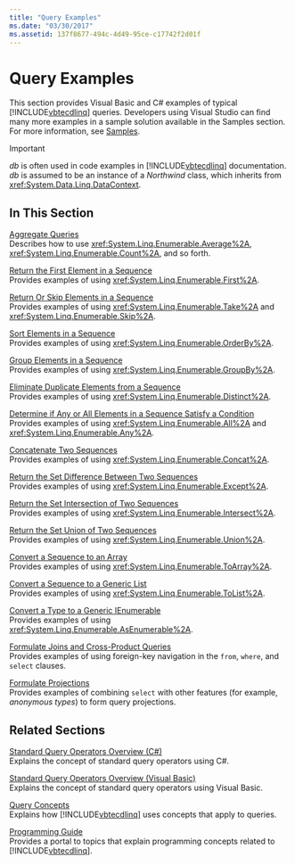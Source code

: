 ```yaml
---
title: "Query Examples"
ms.date: "03/30/2017"
ms.assetid: 137f8677-494c-4d49-95ce-c17742f2d01f
---
```

# Query Examples

This section provides Visual Basic and C# examples of typical [!INCLUDE[vbtecdlinq](../../../../../../includes/vbtecdlinq-md.md)] queries. Developers using Visual Studio can find many more examples in a sample solution available in the Samples section. For more information, see [Samples](samples.md).  
  
> [!IMPORTANT]
> *db* is often used in code examples in [!INCLUDE[vbtecdlinq](../../../../../../includes/vbtecdlinq-md.md)] documentation. *db* is assumed to be an instance of a *Northwind* class, which inherits from <xref:System.Data.Linq.DataContext>.  
  
## In This Section  

 [Aggregate Queries](aggregate-queries.md)  
 Describes how to use <xref:System.Linq.Enumerable.Average%2A>, <xref:System.Linq.Enumerable.Count%2A>, and so forth.  
  
 [Return the First Element in a Sequence](return-the-first-element-in-a-sequence.md)  
 Provides examples of using <xref:System.Linq.Enumerable.First%2A>.  
  
 [Return Or Skip Elements in a Sequence](return-or-skip-elements-in-a-sequence.md)  
 Provides examples of using <xref:System.Linq.Enumerable.Take%2A> and <xref:System.Linq.Enumerable.Skip%2A>.  
  
 [Sort Elements in a Sequence](sort-elements-in-a-sequence.md)  
 Provides examples of using <xref:System.Linq.Enumerable.OrderBy%2A>.  
  
 [Group Elements in a Sequence](group-elements-in-a-sequence.md)  
 Provides examples of using <xref:System.Linq.Enumerable.GroupBy%2A>.  
  
 [Eliminate Duplicate Elements from a Sequence](eliminate-duplicate-elements-from-a-sequence.md)  
 Provides examples of using <xref:System.Linq.Enumerable.Distinct%2A>.  
  
 [Determine if Any or All Elements in a Sequence Satisfy a Condition](determine-if-any-or-all-elements-in-a-sequence-satisfy-a-condition.md)  
 Provides examples of using <xref:System.Linq.Enumerable.All%2A> and <xref:System.Linq.Enumerable.Any%2A>.  
  
 [Concatenate Two Sequences](concatenate-two-sequences.md)  
 Provides examples of using <xref:System.Linq.Enumerable.Concat%2A>.  
  
 [Return the Set Difference Between Two Sequences](return-the-set-difference-between-two-sequences.md)  
 Provides examples of using <xref:System.Linq.Enumerable.Except%2A>.  
  
 [Return the Set Intersection of Two Sequences](return-the-set-intersection-of-two-sequences.md)  
 Provides examples of using <xref:System.Linq.Enumerable.Intersect%2A>.  
  
 [Return the Set Union of Two Sequences](return-the-set-union-of-two-sequences.md)  
 Provides examples of using <xref:System.Linq.Enumerable.Union%2A>.  
  
 [Convert a Sequence to an Array](convert-a-sequence-to-an-array.md)  
 Provides examples of using <xref:System.Linq.Enumerable.ToArray%2A>.  
  
 [Convert a Sequence to a Generic List](convert-a-sequence-to-a-generic-list.md)  
 Provides examples of using <xref:System.Linq.Enumerable.ToList%2A>.  
  
 [Convert a Type to a Generic IEnumerable](convert-a-type-to-a-generic-ienumerable.md)  
 Provides examples of using <xref:System.Linq.Enumerable.AsEnumerable%2A>.  
  
 [Formulate Joins and Cross-Product Queries](formulate-joins-and-cross-product-queries.md)  
 Provides examples of using foreign-key navigation in the `from`, `where`, and `select` clauses.  
  
 [Formulate Projections](formulate-projections.md)  
 Provides examples of combining `select` with other features (for example, *anonymous types*) to form query projections.  
  
## Related Sections  

 [Standard Query Operators Overview (C#)](../../../../../csharp/programming-guide/concepts/linq/standard-query-operators-overview.md)  
 Explains the concept of standard query operators using C#.  
  
 [Standard Query Operators Overview (Visual Basic)](../../../../../visual-basic/programming-guide/concepts/linq/standard-query-operators-overview.md)  
 Explains the concept of standard query operators using Visual Basic.  
  
 [Query Concepts](query-concepts.md)  
 Explains how [!INCLUDE[vbtecdlinq](../../../../../../includes/vbtecdlinq-md.md)] uses concepts that apply to queries.  
  
 [Programming Guide](programming-guide.md)  
 Provides a portal to topics that explain programming concepts related to [!INCLUDE[vbtecdlinq](../../../../../../includes/vbtecdlinq-md.md)].
